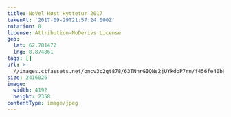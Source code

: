 ```yaml
---
title: NoVel Høst Hyttetur 2017
takenAt: '2017-09-29T21:57:24.000Z'
rotation: 0
license: Attribution-NoDerivs License
geo:
  lat: 62.781472
  lng: 8.874861
tags: []
url: >-
  //images.ctfassets.net/bncv3c2gt878/63TNnrGIQNs2jUYkdoP7rn/f456fe40b84c53b92dc73072f7172025/novel-hst-hyttetur-2017_37389538796_o
size: 2416026
image:
  width: 4192
  height: 2358
contentType: image/jpeg
---
```


